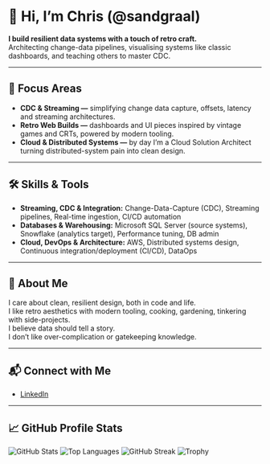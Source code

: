 # 👋 Hi, I’m Chris (@sandgraal)

**I build resilient data systems with a touch of retro craft.**  
Architecting change-data pipelines, visualising systems like classic dashboards, and teaching others to master CDC.

---

## 🎯 Focus Areas
- **CDC & Streaming &mdash;** simplifying change data capture, offsets, latency and streaming architectures.  
- **Retro Web Builds &mdash;** dashboards and UI pieces inspired by vintage games and CRTs, powered by modern tooling.  
- **Cloud & Distributed Systems &mdash;** by day I’m a Cloud Solution Architect turning distributed-system pain into clean design.

---

## 🛠 Skills & Tools
- **Streaming, CDC & Integration:** Change-Data-Capture (CDC), Streaming pipelines, Real-time ingestion, CI/CD automation  
- **Databases & Warehousing:** Microsoft SQL Server (source systems), Snowflake (analytics target), Performance tuning, DB admin  
- **Cloud, DevOps & Architecture:** AWS, Distributed systems design, Continuous integration/deployment (CI/CD), DataOps  

---

## 🌱 About Me
I care about clean, resilient design, both in code and life.  
I like retro aesthetics with modern tooling, cooking, gardening, tinkering with side-projects.  
I believe data should tell a story.  
I don’t like over-complication or gatekeeping knowledge.

---

## 📬 Connect with Me
- [LinkedIn](https://www.linkedin.com/in/cennis/)  

---

## 📈 GitHub Profile Stats
![GitHub Stats](https://github-readme-stats.vercel.app/api?username=sandgraal&show_icons=true&theme=tokyonight)
![Top Languages](https://github-readme-stats.vercel.app/api/top-langs/?username=sandgraal&layout=compact&theme=tokyonight)
![GitHub Streak](https://github-readme-streak-stats.herokuapp.com/?user=sandgraal&theme=tokyonight)
![Trophy](https://github-profile-trophy.vercel.app/?username=sandgraal&theme=onedark)
